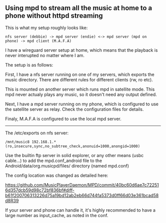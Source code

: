 Using mpd to stream all the music at home to a phone without httpd streaming
-----------------------------------------------------

This is what my setup roughly looks like:

```
nfs server (debbie) -> mpd server (endie) <-> mpd server (mpd on phone) -> mpd client (M.A.F.A)
```

I have a wireguard server setup at home, which means that the playback is never
interupted no matter where I am.

The setup is as follows:

First, I have a nfs server running on one of my servers, which exports the music
directory. There are different rules for different clients (rw, ro etc).

This is mounted on another server which runs mpd in satellite mode. This mpd
never actualy plays any music, so it doesn't need any output defined.

Next, I have a mpd server running on my phone, which is configured to use the
satellite server as relay. Check the configuration files for details.

Finaly, M.A.F.A is configured to use the local mpd server.

---

 The /etc/exports on nfs server:

 ```
/mnt/music8 192.168.1.*(ro,insecure,sync,no_subtree_check,anonuid=1000,anongid=1000)
```

Use the builtin ftp server in solid explorer, or any other means (usbc cable...)
to add the mpd.conf_android file to the Android/data/org.musicpd/files/
directory (named mpd.conf)


The config location was changed as detailed here:

https://github.com/MusicPlayerDaemon/MPD/commit/40bc60d6ae7c722516d357dcb59d98c72bf836bf#diff-b61f200706313226d75a19bd12ab2eb66d744fa5373d0ff66d03e361bcad58d8R39


If your server and phone can handle it, it's highly recommended to have a large number as input_cache, as noted in the conf.
